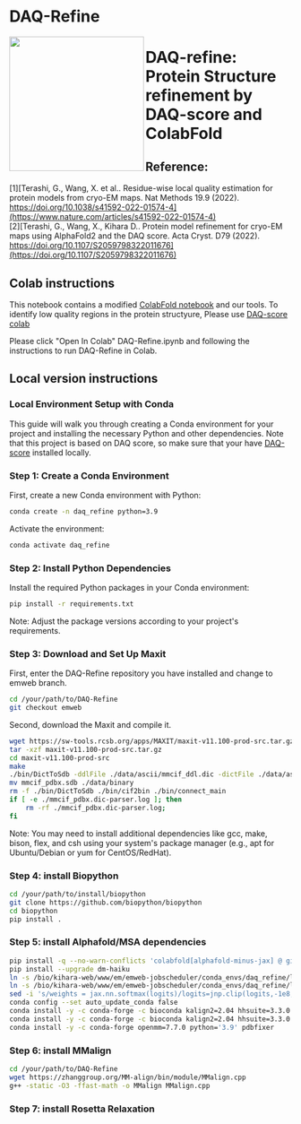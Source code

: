 # DAQ-Refine


<img src="https://user-images.githubusercontent.com/50850224/184964587-79a4e08d-4edd-4ef8-b69b-dfa8fe3b4804.png" align="left" style="height:240px">

# DAQ-refine: Protein Structure refinement by DAQ-score and ColabFold

## Reference:    
[1][Terashi, G., Wang, X. et al.. Residue-wise local quality estimation for protein models from cryo-EM maps. Nat Methods 19.9 (2022). https://doi.org/10.1038/s41592-022-01574-4](https://www.nature.com/articles/s41592-022-01574-4)   
[2][Terashi, G., Wang, X., Kihara D.. Protein model refinement for cryo-EM maps using AlphaFold2 and the DAQ
score. Acta Cryst. D79 (2022). https://doi.org/10.1107/S2059798322011676](https://doi.org/10.1107/S2059798322011676)   

## Colab instructions
This notebook contains a modified [ColabFold notebook](https://colab.research.google.com/github/sokrypton/ColabFold/blob/main/AlphaFold2.ipynb) and our tools.
To identify low quality regions in the protein structyure,
Please use [DAQ-score colab](https://colab.research.google.com/drive/1Q-Dj42QjVO8TCOLXMQBJlvm1zInxPkOu?usp=sharing)

Please click "Open In Colab" DAQ-Refine.ipynb and following the instructions to run DAQ-Refine in Colab.

## Local version instructions

### Local Environment Setup with Conda

This guide will walk you through creating a Conda environment for your project and installing the necessary Python and other dependencies. Note that this project is based on DAQ score, so make sure that your have [DAQ-score](https://github.com/kiharalab/DAQ) installed locally.

### Step 1: Create a Conda Environment

First, create a new Conda environment with Python:

```bash
conda create -n daq_refine python=3.9
```

Activate the environment:
```bash
conda activate daq_refine
```

### Step 2: Install Python Dependencies
Install the required Python packages in your Conda environment:

```bash
pip install -r requirements.txt
```
Note: Adjust the package versions according to your project's requirements.

### Step 3: Download and Set Up Maxit
First, enter the DAQ-Refine repository you have installed and change to emweb branch.
```bash
cd /your/path/to/DAQ-Refine
git checkout emweb
```

Second, download the Maxit and compile it.
```bash
wget https://sw-tools.rcsb.org/apps/MAXIT/maxit-v11.100-prod-src.tar.gz
tar -xzf maxit-v11.100-prod-src.tar.gz
cd maxit-v11.100-prod-src
make
./bin/DictToSdb -ddlFile ./data/ascii/mmcif_ddl.dic -dictFile ./data/ascii/mmcif_pdbx.dic -dictSdbFile mmcif_pdbx.sdb
mv mmcif_pdbx.sdb ./data/binary
rm -f ./bin/DictToSdb ./bin/cif2bin ./bin/connect_main
if [ -e ./mmcif_pdbx.dic-parser.log ]; then
    rm -rf ./mmcif_pdbx.dic-parser.log;
fi

```
Note: You may need to install additional dependencies like gcc, make, bison, flex, and csh using your system's package manager (e.g., apt for Ubuntu/Debian or yum for CentOS/RedHat).

### Step 4: install Biopython
```bash
cd /your/path/to/install/biopython
git clone https://github.com/biopython/biopython
cd biopython
pip install .
```

### Step 5: install Alphafold/MSA dependencies
```bash
pip install -q --no-warn-conflicts 'colabfold[alphafold-minus-jax] @ git+https://github.com/kiharalab/ColabFold'
pip install --upgrade dm-haiku
ln -s /bio/kihara-web/www/em/emweb-jobscheduler/conda_envs/daq_refine/lib/python3.9/dist-packages/colabfold colabfold
ln -s /bio/kihara-web/www/em/emweb-jobscheduler/conda_envs/daq_refine/lib/python3.9/dist-packages/alphafold alphafold
sed -i 's/weights = jax.nn.softmax(logits)/logits=jnp.clip(logits,-1e8,1e8);weights=jax.nn.softmax(logits)/g' alphafold/model/modules.py
conda config --set auto_update_conda false
conda install -y -c conda-forge -c bioconda kalign2=2.04 hhsuite=3.3.0 openmm=7.7.0 python='3.9' pdbfixer
conda install -y -c conda-forge -c bioconda kalign2=2.04 hhsuite=3.3.0 python='3.9'
conda install -y -c conda-forge openmm=7.7.0 python='3.9' pdbfixer
```

### Step 6: install MMalign
```bash
cd /your/path/to/DAQ-Refine
wget https://zhanggroup.org/MM-align/bin/module/MMalign.cpp
g++ -static -O3 -ffast-math -o MMalign MMalign.cpp
```

### Step 7: install Rosetta Relaxation
```bash

```






